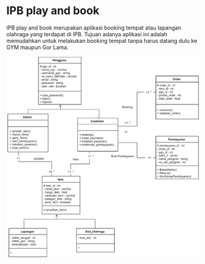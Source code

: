 # IPB play and book

IPB play and book merupakan aplikasi booking tempat atau lapangan olahraga yang terdapat di IPB.
Tujuan adanya aplikasi ini adalah memudahkan untuk melakukan booking tempat tanpa harus datang dulu ke GYM maupun Gor Lama.

<img src="/Dokumentasi/Class Diagram.jpg" align=center>
